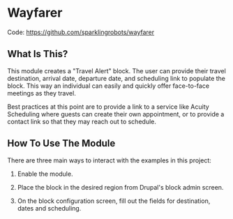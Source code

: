 Wayfarer
=======================

Code: https://github.com/sparklingrobots/wayfarer

What Is This?
-------------

This module creates a "Travel Alert" block. The user can provide their travel 
destination, arrival date, departure date, and scheduling link to populate 
the block. This way an individual can easily and quickly offer face-to-face 
meetings as they travel. 

Best practices at this point are to provide a link to a service like Acuity 
Scheduling where guests can create their own appointment, or to provide a
contact link so that they may reach out to schedule. 

How To Use The Module
-----------------------

There are three main ways to interact with the examples in this project:

1. Enable the module.

2. Place the block in the desired region from Drupal's block admin screen. 

3. On the block configuration screen, fill out the fields for destination, dates
   and scheduling. 